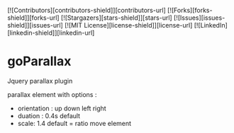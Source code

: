 [![Contributors][contributors-shield]][contributors-url]
[![Forks][forks-shield]][forks-url]
[![Stargazers][stars-shield]][stars-url]
[![Issues][issues-shield]][issues-url]
[![MIT License][license-shield]][license-url]
[![LinkedIn][linkedin-shield]][linkedin-url]

# goParallax
Jquery parallax plugin

parallax element with options :
<ul>
  <li>orientation : up down left right</li>
  <li>duation : 0.4s default</li>
  <li>scale: 1.4 default = ratio move element</li>
</ul>
